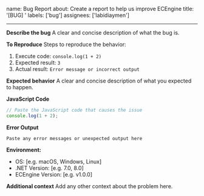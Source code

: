 name: Bug Report
about: Create a report to help us improve ECEngine
title: '[BUG] '
labels: ['bug']
assignees: ['labidiaymen']

---

**Describe the bug**
A clear and concise description of what the bug is.

**To Reproduce**
Steps to reproduce the behavior:
1. Execute code: `console.log(1 + 2)`
2. Expected result: `3`
3. Actual result: `Error message or incorrect output`

**Expected behavior**
A clear and concise description of what you expected to happen.

**JavaScript Code**
```javascript
// Paste the JavaScript code that causes the issue
console.log(1 + 2);
```

**Error Output**
```
Paste any error messages or unexpected output here
```

**Environment:**
 - OS: [e.g. macOS, Windows, Linux]
 - .NET Version: [e.g. 7.0, 8.0]
 - ECEngine Version: [e.g. v1.0.0]

**Additional context**
Add any other context about the problem here.

